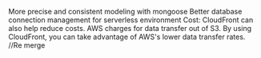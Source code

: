 More precise and consistent modeling with mongoose
Better database connection management for serverless environment
Cost: CloudFront can also help reduce costs. AWS charges for data transfer out of S3. By using CloudFront, you can take advantage of AWS's lower data transfer rates.
//Re merge
